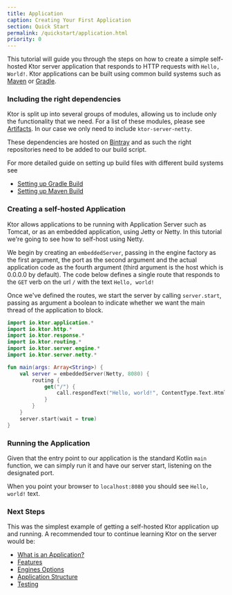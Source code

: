 ```yaml
---
title: Application
caption: Creating Your First Application
section: Quick Start
permalink: /quickstart/application.html
priority: 0
---
```


This tutorial will guide you through the steps on how to create a simple self-hosted Ktor server application that responds to HTTP requests with `Hello, World!`.
Ktor applications can be built using common build systems such as [Maven](https://kotlinlang.org/docs/reference/using-maven.html) or [Gradle](https://kotlinlang.org/docs/reference/using-gradle.html).

### Including the right dependencies

Ktor is split up into several groups of modules, allowing us to include only the functionality that we need. 
For a list of these modules, please see [Artifacts](/artifacts).
In our case we only need to include `ktor-server-netty`.  

These dependencies are hosted on [Bintray](https://bintray.com/kotlin/ktor) and as such the right
repositories need to be added to our build script.

For more detailed guide on setting up build files with different build systems see

* [Setting up Gradle Build](gradle)
* [Setting up Maven Build](maven)

### Creating a self-hosted Application

Ktor allows applications to be running with Application Server such as Tomcat, or as an embedded application, using Jetty or Netty.
In this tutorial we're going to see how to self-host using Netty.

We begin by creating an `embeddedServer`, passing in the engine factory as the first argument, the port as the second argument and the actual application code as the fourth argument (third argument is the host which is 0.0.0.0 by default).
The code below defines a single route that responds to the `GET` verb on the url `/` with the text `Hello, world!`

Once we've defined the routes, we start the server by calling `server.start`, passing as argument a boolean to indicate whether we want the main thread
of the application to block.  

```kotlin
import io.ktor.application.*
import io.ktor.http.*
import io.ktor.response.*
import io.ktor.routing.*
import io.ktor.server.engine.*
import io.ktor.server.netty.*

fun main(args: Array<String>) {
    val server = embeddedServer(Netty, 8080) {
        routing {
            get("/") {
                call.respondText("Hello, world!", ContentType.Text.Html)
            }
        }
    }
    server.start(wait = true)
}
```

### Running the Application

Given that the entry point to our application is the standard Kotlin `main` function, 
we can simply run it and have our server start, listening on the designated port.

When you point your browser to `localhost:8080` you should see `Hello, world!` text. 

### Next Steps

This was the simplest example of getting a self-hosted Ktor application up and running. 
A recommended tour to continue learning Ktor on the server would be:

* [What is an Application?](/servers/application)
* [Features](/features)
* [Engines Options](/servers/hosting)
* [Application Structure](/servers/structure)
* [Testing](/servers/testing)
